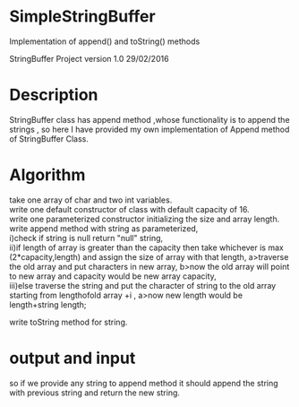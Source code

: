 # SimpleStringBuffer
Implementation of append() and toString() methods

StringBuffer Project version 1.0 29/02/2016

Description
======================
StringBuffer class has append method ,whose functionality is to append the strings ,
so here I have provided my own implementation of Append method of StringBuffer Class.

Algorithm
===============
take one array of char and two int variables.</br>
write one default constructor of class with default capacity of 16.</br>
write one parameterized constructor initializing the size and array length.</br>
write append method with string as parameterized,</br>
  i)check if string is null return "null" string,</br>
  ii)if length of array is greater than the capacity then take whichever is max (2*capacity,length) and assign the size of array with that length,
     a>traverse the old array and put characters in new array,
     b>now the old array will point to new array and capacity would be new array capacity,</br>
  iii)else traverse the string and put the character of string to the old array	starting from lengthofold array +i ,
     a>now new length would be length+string length;</br>
	 
write toString method for string.

output and input
================
so if we provide any string to append method it should append the string with previous string and return the new string.
